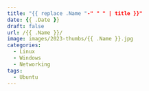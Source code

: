 ```yaml
---
title: "{{ replace .Name "-" " " | title }}"
date: {{ .Date }}
draft: false
url: /{{ .Name }}/
image: images/2023-thumbs/{{ .Name }}.jpg
categories:
  - Linux
  - Windows
  - Networking
tags:
  - Ubuntu
---
```


